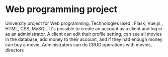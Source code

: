 # Web programming project

University project for Web programming.  Technologies used : Flask, Vue.js , HTML, CSS,
MySQL. It's possible to create an account as a client and log in as an administrator. A client
can edit their profile setting, can see all movies in the database, add money to their account,
and if they had enough money can buy a movie. Administrators can do CRUD operations with
movies, directors
